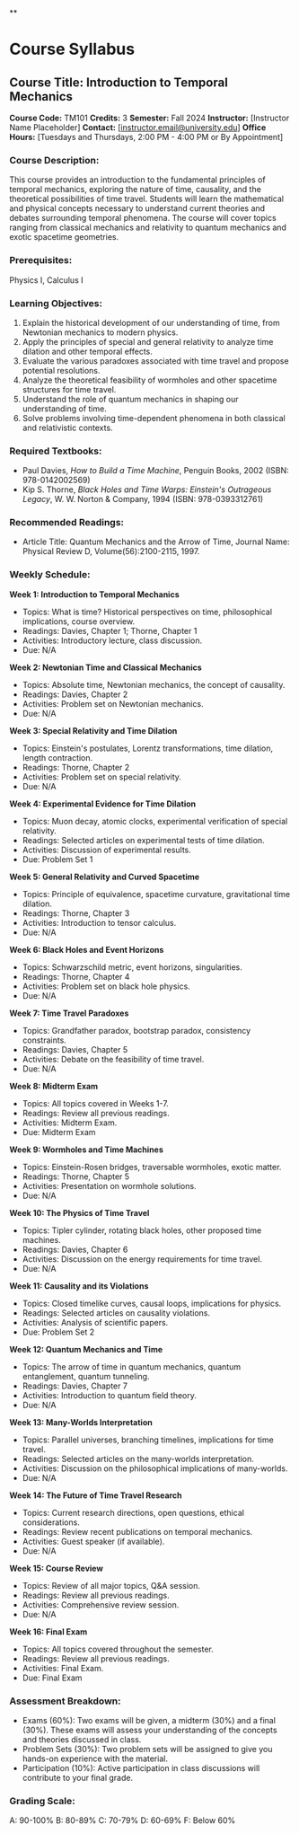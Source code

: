 **
# Course Syllabus
## Course Title: Introduction to Temporal Mechanics
**Course Code:** TM101
**Credits:** 3
**Semester:** Fall 2024
**Instructor:** [Instructor Name Placeholder]
**Contact:** [instructor.email@university.edu]
**Office Hours:** [Tuesdays and Thursdays, 2:00 PM - 4:00 PM or By Appointment]

### Course Description:
This course provides an introduction to the fundamental principles of temporal mechanics, exploring the nature of time, causality, and the theoretical possibilities of time travel. Students will learn the mathematical and physical concepts necessary to understand current theories and debates surrounding temporal phenomena. The course will cover topics ranging from classical mechanics and relativity to quantum mechanics and exotic spacetime geometries.

### Prerequisites:
Physics I, Calculus I

### Learning Objectives:
1.  Explain the historical development of our understanding of time, from Newtonian mechanics to modern physics.
2.  Apply the principles of special and general relativity to analyze time dilation and other temporal effects.
3.  Evaluate the various paradoxes associated with time travel and propose potential resolutions.
4.  Analyze the theoretical feasibility of wormholes and other spacetime structures for time travel.
5.  Understand the role of quantum mechanics in shaping our understanding of time.
6.  Solve problems involving time-dependent phenomena in both classical and relativistic contexts.

### Required Textbooks:
- Paul Davies, *How to Build a Time Machine*, Penguin Books, 2002 (ISBN: 978-0142002569)
- Kip S. Thorne, *Black Holes and Time Warps: Einstein's Outrageous Legacy*, W. W. Norton & Company, 1994 (ISBN: 978-0393312761)

### Recommended Readings:
- Article Title: Quantum Mechanics and the Arrow of Time, Journal Name: Physical Review D, Volume(56):2100-2115, 1997.

### Weekly Schedule:
**Week 1: Introduction to Temporal Mechanics**
- Topics: What is time? Historical perspectives on time, philosophical implications, course overview.
- Readings: Davies, Chapter 1; Thorne, Chapter 1
- Activities: Introductory lecture, class discussion.
- Due: N/A

**Week 2: Newtonian Time and Classical Mechanics**
- Topics: Absolute time, Newtonian mechanics, the concept of causality.
- Readings: Davies, Chapter 2
- Activities: Problem set on Newtonian mechanics.
- Due: N/A

**Week 3: Special Relativity and Time Dilation**
- Topics: Einstein's postulates, Lorentz transformations, time dilation, length contraction.
- Readings: Thorne, Chapter 2
- Activities: Problem set on special relativity.
- Due: N/A

**Week 4: Experimental Evidence for Time Dilation**
- Topics: Muon decay, atomic clocks, experimental verification of special relativity.
- Readings: Selected articles on experimental tests of time dilation.
- Activities: Discussion of experimental results.
- Due: Problem Set 1

**Week 5: General Relativity and Curved Spacetime**
- Topics: Principle of equivalence, spacetime curvature, gravitational time dilation.
- Readings: Thorne, Chapter 3
- Activities: Introduction to tensor calculus.
- Due: N/A

**Week 6: Black Holes and Event Horizons**
- Topics: Schwarzschild metric, event horizons, singularities.
- Readings: Thorne, Chapter 4
- Activities: Problem set on black hole physics.
- Due: N/A

**Week 7: Time Travel Paradoxes**
- Topics: Grandfather paradox, bootstrap paradox, consistency constraints.
- Readings: Davies, Chapter 5
- Activities: Debate on the feasibility of time travel.
- Due: N/A

**Week 8: Midterm Exam**
- Topics: All topics covered in Weeks 1-7.
- Readings: Review all previous readings.
- Activities: Midterm Exam.
- Due: Midterm Exam

**Week 9: Wormholes and Time Machines**
- Topics: Einstein-Rosen bridges, traversable wormholes, exotic matter.
- Readings: Thorne, Chapter 5
- Activities: Presentation on wormhole solutions.
- Due: N/A

**Week 10: The Physics of Time Travel**
- Topics: Tipler cylinder, rotating black holes, other proposed time machines.
- Readings: Davies, Chapter 6
- Activities: Discussion on the energy requirements for time travel.
- Due: N/A

**Week 11: Causality and its Violations**
- Topics: Closed timelike curves, causal loops, implications for physics.
- Readings: Selected articles on causality violations.
- Activities: Analysis of scientific papers.
- Due: Problem Set 2

**Week 12: Quantum Mechanics and Time**
- Topics: The arrow of time in quantum mechanics, quantum entanglement, quantum tunneling.
- Readings: Davies, Chapter 7
- Activities: Introduction to quantum field theory.
- Due: N/A

**Week 13: Many-Worlds Interpretation**
- Topics: Parallel universes, branching timelines, implications for time travel.
- Readings: Selected articles on the many-worlds interpretation.
- Activities: Discussion on the philosophical implications of many-worlds.
- Due: N/A

**Week 14: The Future of Time Travel Research**
- Topics: Current research directions, open questions, ethical considerations.
- Readings: Review recent publications on temporal mechanics.
- Activities: Guest speaker (if available).
- Due: N/A

**Week 15: Course Review**
- Topics: Review of all major topics, Q&A session.
- Readings: Review all previous readings.
- Activities: Comprehensive review session.
- Due: N/A

**Week 16: Final Exam**
- Topics: All topics covered throughout the semester.
- Readings: Review all previous readings.
- Activities: Final Exam.
- Due: Final Exam

### Assessment Breakdown:
*   Exams (60%): Two exams will be given, a midterm (30%) and a final (30%). These exams will assess your understanding of the concepts and theories discussed in class.
*   Problem Sets (30%): Two problem sets will be assigned to give you hands-on experience with the material.
*   Participation (10%): Active participation in class discussions will contribute to your final grade.

### Grading Scale:
A: 90-100%
B: 80-89%
C: 70-79%
D: 60-69%
F: Below 60%
